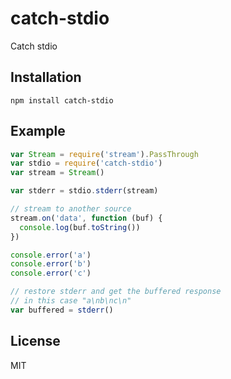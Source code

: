 
# catch-stdio

  Catch stdio

## Installation

```
npm install catch-stdio
```

## Example

```js
var Stream = require('stream').PassThrough
var stdio = require('catch-stdio')
var stream = Stream()

var stderr = stdio.stderr(stream)

// stream to another source
stream.on('data', function (buf) {
  console.log(buf.toString())
})

console.error('a')
console.error('b')
console.error('c')

// restore stderr and get the buffered response
// in this case "a\nb\nc\n"
var buffered = stderr()
```

## License

MIT
